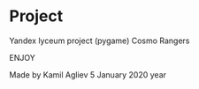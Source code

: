 # Project
Yandex lyceum project (pygame)
       Cosmo Rangers



ENJOY

Made by Kamil Agliev 5 January 2020 year

